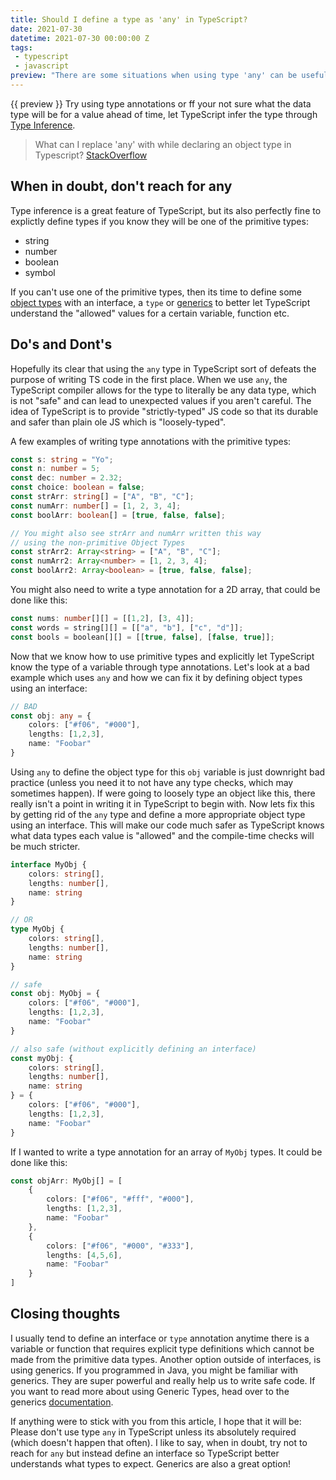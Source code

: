 ```yaml
---
title: Should I define a type as 'any' in TypeScript?
date: 2021-07-30
datetime: 2021-07-30 00:00:00 Z
tags:
 - typescript
 - javascript
preview: "There are some situations when using type 'any' can be useful. But usually it is best to define a type annotation or let TypeScript infer the variables type for you through type inference."
---
```


{{ preview }} Try using type annotations or ff your not sure what the data type will be for a value ahead of time, let TypeScript infer the type through [Type Inference][1].

> What can I replace 'any' with while declaring an object type in Typescript? [StackOverflow][2]


<h2 class="post-heading">When in doubt, don't reach for any</h2>

Type inference is a great feature of TypeScript, but its also perfectly fine to explictly define types if you know they will be one of the primitive types:

- string
- number
- boolean
- symbol

If you can't use one of the primitive types, then its time to define some [object types][3] with an interface, a `type` or [generics][4] to better let TypeScript understand the "allowed" values for a certain variable, function etc.

<h2 class="post-heading">Do's and Dont's</h2>

Hopefully its clear that using the `any` type in TypeScript sort of defeats the purpose of writing TS code in the first place. When we use `any`, the TypeScript compiler allows for the type to literally be any data type, which is not "safe" and can lead to unexpected values if you aren't careful. The idea of TypeScript is to provide "strictly-typed" JS code so that its durable and safer than plain ole JS which is "loosely-typed".

A few examples of writing type annotations with the primitive types:

```ts
const s: string = "Yo";
const n: number = 5;
const dec: number = 2.32;
const choice: boolean = false;
const strArr: string[] = ["A", "B", "C"];
const numArr: number[] = [1, 2, 3, 4];
const boolArr: boolean[] = [true, false, false];

// You might also see strArr and numArr written this way
// using the non-primitive Object Types
const strArr2: Array<string> = ["A", "B", "C"];
const numArr2: Array<number> = [1, 2, 3, 4];
const boolArr2: Array<boolean> = [true, false, false];
```

You might also need to write a type annotation for a 2D array, that could be done like this:

```ts
const nums: number[][] = [[1,2], [3, 4]];
const words = string[][] = [["a", "b"], ["c", "d"]];
const bools = boolean[][] = [[true, false], [false, true]];
```

Now that we know how to use primitive types and explicitly let TypeScript know the type of a variable through type annotations. Let's look at a bad example which uses `any` and how we can fix it by defining object types using an interface:

```ts
// BAD
const obj: any = {
    colors: ["#f06", "#000"],
    lengths: [1,2,3],
    name: "Foobar"
}
```

Using `any` to define the object type for this `obj` variable is just downright bad practice (unless you need it to not have any type checks, which may sometimes happen). If were going to loosely type an object like this, there really isn't a point in writing it in TypeScript to begin with. Now lets fix this by getting rid of the `any` type and define a more appropriate object type using an interface. This will make our code much safer as TypeScript knows what data types each value is "allowed" and the compile-time checks will be much stricter.

```ts
interface MyObj {
    colors: string[],
    lengths: number[],
    name: string
}

// OR
type MyObj {
    colors: string[],
    lengths: number[],
    name: string
}

// safe
const obj: MyObj = {
    colors: ["#f06", "#000"],
    lengths: [1,2,3],
    name: "Foobar"
}
```

```ts
// also safe (without explicitly defining an interface)
const myObj: {
    colors: string[],
    lengths: number[],
    name: string
} = {
    colors: ["#f06", "#000"],
    lengths: [1,2,3],
    name: "Foobar"
}
```

If I wanted to write a type annotation for an array of `MyObj` types. It could be done like this:

```ts
const objArr: MyObj[] = [
    {
        colors: ["#f06", "#fff", "#000"],
        lengths: [1,2,3],
        name: "Foobar"
    },
    {
        colors: ["#f06", "#000", "#333"],
        lengths: [4,5,6],
        name: "Foobar"
    }
]
```

<h2 class="post-heading">Closing thoughts</h2>

I usually tend to define an interface or `type` annotation anytime there is a variable or function that requires explicit type definitions which cannot be made from the primitive data types. Another option outside of interfaces, is using generics. If you programmed in Java, you might be familiar with generics. They are super powerful and really help us to write safe code. If you want to read more about using Generic Types, head over to the generics [documentation][4]. 

If anything were to stick with you from this article, I hope that it will be: Please don't use type `any` in TypeScript unless its absolutely required (which doesn't happen that often). I like to say, when in doubt, try not to reach for `any` but instead define an interface so TypeScript better understands what types to expect. Generics are also a great option!

[1]: https://www.typescriptlang.org/docs/handbook/type-inference.html
[2]: https://stackoverflow.com/questions/66594670/what-can-i-replace-any-with-while-declaring-an-object-type-in-typescript/66595023#66595023
[3]: https://www.typescriptlang.org/docs/handbook/2/objects.html
[4]: https://www.typescriptlang.org/docs/handbook/2/generics.html